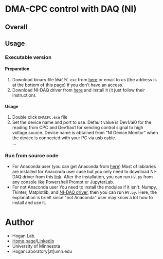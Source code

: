 # DMA-CPC control with DAQ (NI)
## Overall
## Usage
### Executable version
#### Preparation  
1. Download binary file `DMACPC.exe` from [here](https://drive.google.com/drive/u/1/folders/1Ji9DRLZVkaaNpGYrlUw99TsapHkMQL9J) or email to us (the address is at the bottom of this page) if you don't have an access.
2. Download NI-DAQ driver from [here](https://www.ni.com/en-us/support/downloads/drivers/download.ni-daqmx.html#460239) and install it (it just follow their instruction).  
#### Usage
1. Double click `DMACPC.exe` file
2. Set the device name and port to use.  Default value is Dev1/ai0 for the reading from CPC and Dev1/ao1 for sending control signal to high voltage source.  Device name is obtained from "NI Device Monitor" when the device is connected with your PC via usb cable.  
...

### Run from source code
* For Anaconda user (you can get Anaconda from [here](https://www.anaconda.com/))
Most of labraries are installed for Anaconda user case but you only need to download NI-DAQ driver from this [link](https://www.ni.com/en-us/support/downloads/drivers/download.ni-daqmx.html#460239).  After the installation, you can run `HV.py` from any console like Powershell Prompt or JupyterLab.
* For not Anaconda user
You need to install the modules if it isn't: Numpy, Tkinter, Matplotlib, and [NI-DAQ driver](https://www.ni.com/en-us/support/downloads/drivers/download.ni-daqmx.html#460239), then you can run `HV.py`.  Here, the explanation is brielf since "not Anaconda" user may know a lot how to install and use it.

# Author
* Hogan Lab.
* [Home page](https://hoganlab.umn.edu/)/[LinkedIn](https://www.linkedin.com/in/hogan-lab-994a3a246/)
* University of Minnesota
* HoganLaboratory[at]umn.edu

